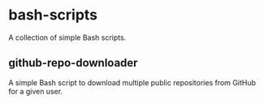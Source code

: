 # bash-scripts
A collection of simple Bash scripts.

## github-repo-downloader
A simple Bash script to download multiple public repositories from GitHub for a given user.
